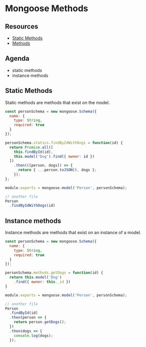 # Mongoose Methods

## Resources

* [Static Methods](https://mongoosejs.com/docs/guide.html#statics)
* [Methods](https://mongoosejs.com/docs/guide.html#methods)

## Agenda

* static methods
* instance methods

## Static Methods

Static methods are methods that exist on the model.

```js
const personSchema = new mongoose.Schema({
  name: {
    type: String,
    required: true
  }
});

personSchema.statics.findByIdWithDogs = function(id) {
  return Promise.all([
    this.findById(id),
    this.model('Dog').find({ owner: id })
  ])
    .then(([person, dogs]) => {
      return { ...person.toJSON(), dogs };
    });
};

module.exports = mongoose.model('Person', personSchema);

// another file
Person
  .findByIdWithDogs(id)
```

## Instance methods

Instance methods are methods that exist on an instance
of a model.

```js
const personSchema = new mongoose.Schema({
  name: {
    type: String,
    required: true
  }
});

personSchema.methods.getDogs = function(id) {
  return this.model('Dog')
    .find({ owner: this._id })
}

module.exports = mongoose.model('Person', personSchema);

// another file
Person
  .findById(id)
  .then(person => {
    return person.getDogs();
  })
  .then(dogs => {
    console.log(dogs);
  });
```
